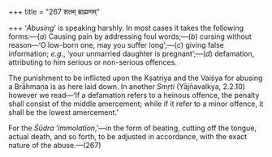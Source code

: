 +++
title = "267 शतम् ब्राह्मणम्"

+++
‘*Abusing*’ is speaking harshly. In most cases it takes the following
forms:—(*a*) Causing pain by addressing foul words;—(*b*) cursing
without reason—‘O low-born one, may you suffer long’;—(*c*) giving false
information; *e.g*., ‘your unmarried daughter is pregnant’;—(*d*)
defamation, attributing to him serious or non-serious offences.

The punishment to be inflicted upon the Kṣatriya and the Vaiśya for
abusing a Brāhmaṇa is as here laid down. In another *Smṛti*
(Yājñavalkya, 2.2.10) however we read—‘If a defamation refers to a
heinous offence, the penalty shall consist of the middle amercement;
while if it refer to a minor offence, it shall be the lowest
amercement.’

For the *Śūdra* ‘*immolation*,’—in the form of beating, cutting off the
tongue, actual death, and so forth, to be adjusted in accordance, with
the exact nature of the abuse.—(267)


